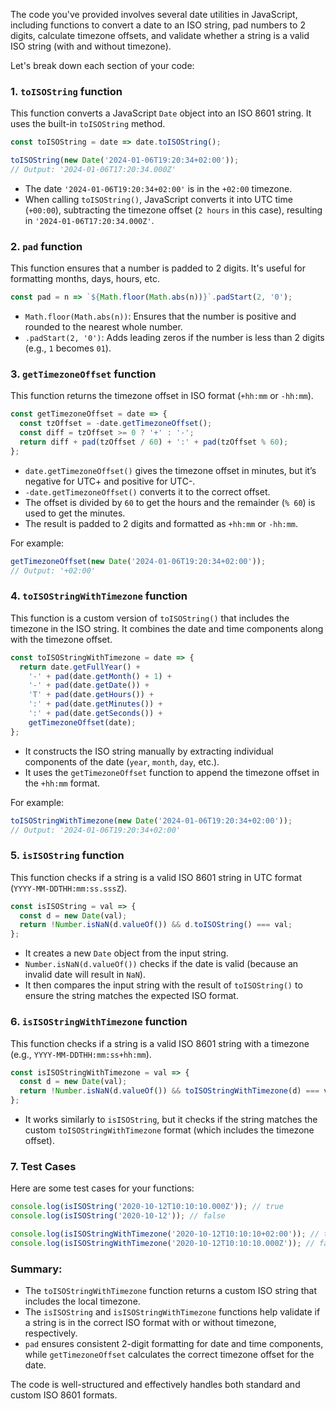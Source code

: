 The code you've provided involves several date utilities in JavaScript, including functions to convert a date to an ISO string, pad numbers to 2 digits, calculate timezone offsets, and validate whether a string is a valid ISO string (with and without timezone).

Let's break down each section of your code:

### 1. **`toISOString` function**

This function converts a JavaScript `Date` object into an ISO 8601 string. It uses the built-in `toISOString` method.

```javascript
const toISOString = date => date.toISOString();

toISOString(new Date('2024-01-06T19:20:34+02:00'));
// Output: '2024-01-06T17:20:34.000Z'
```

- The date `'2024-01-06T19:20:34+02:00'` is in the `+02:00` timezone.
- When calling `toISOString()`, JavaScript converts it into UTC time (`+00:00`), subtracting the timezone offset (`2 hours` in this case), resulting in `'2024-01-06T17:20:34.000Z'`.

### 2. **`pad` function**

This function ensures that a number is padded to 2 digits. It's useful for formatting months, days, hours, etc.

```javascript
const pad = n => `${Math.floor(Math.abs(n))}`.padStart(2, '0');
```

- `Math.floor(Math.abs(n))`: Ensures that the number is positive and rounded to the nearest whole number.
- `.padStart(2, '0')`: Adds leading zeros if the number is less than 2 digits (e.g., `1` becomes `01`).

### 3. **`getTimezoneOffset` function**

This function returns the timezone offset in ISO format (`+hh:mm` or `-hh:mm`).

```javascript
const getTimezoneOffset = date => {
  const tzOffset = -date.getTimezoneOffset();
  const diff = tzOffset >= 0 ? '+' : '-';
  return diff + pad(tzOffset / 60) + ':' + pad(tzOffset % 60);
};
```

- `date.getTimezoneOffset()` gives the timezone offset in minutes, but it’s negative for UTC+ and positive for UTC-.
- `-date.getTimezoneOffset()` converts it to the correct offset.
- The offset is divided by `60` to get the hours and the remainder (`% 60`) is used to get the minutes.
- The result is padded to 2 digits and formatted as `+hh:mm` or `-hh:mm`.

For example:

```javascript
getTimezoneOffset(new Date('2024-01-06T19:20:34+02:00'));
// Output: '+02:00'
```

### 4. **`toISOStringWithTimezone` function**

This function is a custom version of `toISOString()` that includes the timezone in the ISO string. It combines the date and time components along with the timezone offset.

```javascript
const toISOStringWithTimezone = date => {
  return date.getFullYear() +
    '-' + pad(date.getMonth() + 1) +
    '-' + pad(date.getDate()) +
    'T' + pad(date.getHours()) +
    ':' + pad(date.getMinutes()) +
    ':' + pad(date.getSeconds()) +
    getTimezoneOffset(date);
};
```

- It constructs the ISO string manually by extracting individual components of the date (`year`, `month`, `day`, etc.).
- It uses the `getTimezoneOffset` function to append the timezone offset in the `+hh:mm` format.

For example:

```javascript
toISOStringWithTimezone(new Date('2024-01-06T19:20:34+02:00'));
// Output: '2024-01-06T19:20:34+02:00'
```

### 5. **`isISOString` function**

This function checks if a string is a valid ISO 8601 string in UTC format (`YYYY-MM-DDTHH:mm:ss.sssZ`).

```javascript
const isISOString = val => {
  const d = new Date(val);
  return !Number.isNaN(d.valueOf()) && d.toISOString() === val;
};
```

- It creates a new `Date` object from the input string.
- `Number.isNaN(d.valueOf())` checks if the date is valid (because an invalid date will result in `NaN`).
- It then compares the input string with the result of `toISOString()` to ensure the string matches the expected ISO format.

### 6. **`isISOStringWithTimezone` function**

This function checks if a string is a valid ISO 8601 string with a timezone (e.g., `YYYY-MM-DDTHH:mm:ss+hh:mm`).

```javascript
const isISOStringWithTimezone = val => {
  const d = new Date(val);
  return !Number.isNaN(d.valueOf()) && toISOStringWithTimezone(d) === val;
};
```

- It works similarly to `isISOString`, but it checks if the string matches the custom `toISOStringWithTimezone` format (which includes the timezone offset).

### 7. **Test Cases**

Here are some test cases for your functions:

```javascript
console.log(isISOString('2020-10-12T10:10:10.000Z')); // true
console.log(isISOString('2020-10-12')); // false

console.log(isISOStringWithTimezone('2020-10-12T10:10:10+02:00')); // true
console.log(isISOStringWithTimezone('2020-10-12T10:10:10.000Z')); // false
```

### Summary:

- The `toISOStringWithTimezone` function returns a custom ISO string that includes the local timezone.
- The `isISOString` and `isISOStringWithTimezone` functions help validate if a string is in the correct ISO format with or without timezone, respectively.
- `pad` ensures consistent 2-digit formatting for date and time components, while `getTimezoneOffset` calculates the correct timezone offset for the date.

The code is well-structured and effectively handles both standard and custom ISO 8601 formats.